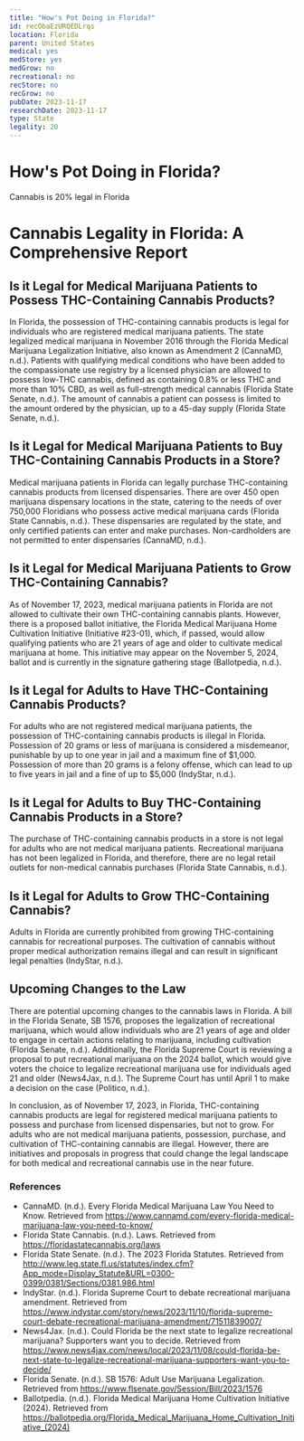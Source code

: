 ```yaml
---
title: "How's Pot Doing in Florida?"
id: recObaEzURQEDLrqs
location: Florida
parent: United States
medical: yes
medStore: yes
medGrow: no
recreational: no
recStore: no
recGrow: no
pubDate: 2023-11-17
researchDate: 2023-11-17
type: State
legality: 20
---
```


# How's Pot Doing in Florida?

<p class="howsit">Cannabis is 20% legal in Florida</p>

# Cannabis Legality in Florida: A Comprehensive Report

## Is it Legal for Medical Marijuana Patients to Possess THC-Containing Cannabis Products?

In Florida, the possession of THC-containing cannabis products is legal for individuals who are registered medical marijuana patients. The state legalized medical marijuana in November 2016 through the Florida Medical Marijuana Legalization Initiative, also known as Amendment 2 (CannaMD, n.d.). Patients with qualifying medical conditions who have been added to the compassionate use registry by a licensed physician are allowed to possess low-THC cannabis, defined as containing 0.8% or less THC and more than 10% CBD, as well as full-strength medical cannabis (Florida State Senate, n.d.). The amount of cannabis a patient can possess is limited to the amount ordered by the physician, up to a 45-day supply (Florida State Senate, n.d.).

## Is it Legal for Medical Marijuana Patients to Buy THC-Containing Cannabis Products in a Store?

Medical marijuana patients in Florida can legally purchase THC-containing cannabis products from licensed dispensaries. There are over 450 open marijuana dispensary locations in the state, catering to the needs of over 750,000 Floridians who possess active medical marijuana cards (Florida State Cannabis, n.d.). These dispensaries are regulated by the state, and only certified patients can enter and make purchases. Non-cardholders are not permitted to enter dispensaries (CannaMD, n.d.).

## Is it Legal for Medical Marijuana Patients to Grow THC-Containing Cannabis?

As of November 17, 2023, medical marijuana patients in Florida are not allowed to cultivate their own THC-containing cannabis plants. However, there is a proposed ballot initiative, the Florida Medical Marijuana Home Cultivation Initiative (Initiative #23-01), which, if passed, would allow qualifying patients who are 21 years of age and older to cultivate medical marijuana at home. This initiative may appear on the November 5, 2024, ballot and is currently in the signature gathering stage (Ballotpedia, n.d.).

## Is it Legal for Adults to Have THC-Containing Cannabis Products?

For adults who are not registered medical marijuana patients, the possession of THC-containing cannabis products is illegal in Florida. Possession of 20 grams or less of marijuana is considered a misdemeanor, punishable by up to one year in jail and a maximum fine of $1,000. Possession of more than 20 grams is a felony offense, which can lead to up to five years in jail and a fine of up to $5,000 (IndyStar, n.d.).

## Is it Legal for Adults to Buy THC-Containing Cannabis Products in a Store?

The purchase of THC-containing cannabis products in a store is not legal for adults who are not medical marijuana patients. Recreational marijuana has not been legalized in Florida, and therefore, there are no legal retail outlets for non-medical cannabis purchases (Florida State Cannabis, n.d.).

## Is it Legal for Adults to Grow THC-Containing Cannabis?

Adults in Florida are currently prohibited from growing THC-containing cannabis for recreational purposes. The cultivation of cannabis without proper medical authorization remains illegal and can result in significant legal penalties (IndyStar, n.d.).

## Upcoming Changes to the Law

There are potential upcoming changes to the cannabis laws in Florida. A bill in the Florida Senate, SB 1576, proposes the legalization of recreational marijuana, which would allow individuals who are 21 years of age and older to engage in certain actions relating to marijuana, including cultivation (Florida Senate, n.d.). Additionally, the Florida Supreme Court is reviewing a proposal to put recreational marijuana on the 2024 ballot, which would give voters the choice to legalize recreational marijuana use for individuals aged 21 and older (News4Jax, n.d.). The Supreme Court has until April 1 to make a decision on the case (Politico, n.d.).

In conclusion, as of November 17, 2023, in Florida, THC-containing cannabis products are legal for registered medical marijuana patients to possess and purchase from licensed dispensaries, but not to grow. For adults who are not medical marijuana patients, possession, purchase, and cultivation of THC-containing cannabis are illegal. However, there are initiatives and proposals in progress that could change the legal landscape for both medical and recreational cannabis use in the near future.

### References

- CannaMD. (n.d.). Every Florida Medical Marijuana Law You Need to Know. Retrieved from https://www.cannamd.com/every-florida-medical-marijuana-law-you-need-to-know/
- Florida State Cannabis. (n.d.). Laws. Retrieved from https://floridastatecannabis.org/laws
- Florida State Senate. (n.d.). The 2023 Florida Statutes. Retrieved from http://www.leg.state.fl.us/statutes/index.cfm?App_mode=Display_Statute&URL=0300-0399/0381/Sections/0381.986.html
- IndyStar. (n.d.). Florida Supreme Court to debate recreational marijuana amendment. Retrieved from https://www.indystar.com/story/news/2023/11/10/florida-supreme-court-debate-recreational-marijuana-amendment/71511839007/
- News4Jax. (n.d.). Could Florida be the next state to legalize recreational marijuana? Supporters want you to decide. Retrieved from https://www.news4jax.com/news/local/2023/11/08/could-florida-be-next-state-to-legalize-recreational-marijuana-supporters-want-you-to-decide/
- Florida Senate. (n.d.). SB 1576: Adult Use Marijuana Legalization. Retrieved from https://www.flsenate.gov/Session/Bill/2023/1576
- Ballotpedia. (n.d.). Florida Medical Marijuana Home Cultivation Initiative (2024). Retrieved from https://ballotpedia.org/Florida_Medical_Marijuana_Home_Cultivation_Initiative_(2024)
